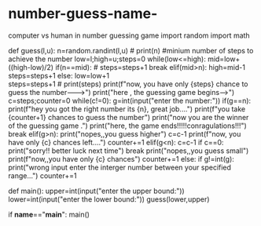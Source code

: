 # number-guess-name-
computer vs human in number guessing game
import random
import math

def guess(l,u):
    n=random.randint(l,u)
    # print(n)
    #minium number of steps to achieve the number
    low=l;high=u;steps=0
    while(low<=high):
        mid=low+((high-low)/2)
        if(n==mid):
            # steps=steps+1
            break
        elif(mid>n):
            high=mid-1
            steps=steps+1
        else:
            low=low+1  
            steps=steps+1 
    # print(steps)
    print(f"now, you have only {steps} chance to guess the number--->")
    print("here , the guessing game begins-->")
    c=steps;counter=0
    while(c!=0):
        g=int(input("enter the number:"))
        if(g==n):
            print(f"hey you got the right number its {n}, great job....")
            print(f"you take {counter+1} chances to guess the number")
            print("now you are the winner of the guessing game .")
            print("here, the game ends!!!!!conragulations!!!")
            break
        elif(g>n):
            print("nopes,,you guess higher")
            c=c-1
            print(f"now, you have only {c} chances left....")
            counter+=1
        elif(g<n):
            c=c-1
            if c==0:
                print("sorry!! better luck next time")
                break
            print("nopes,,you guess small")
            print(f"now,,you have only {c} chances")
            counter+=1
        else:
            if g!=int(g):
                print("wrong input enter the interger number between your specified range...")
                counter+=1
    
    
def main():
    upper=int(input("enter the upper bound:"))
    lower=int(input("enter the lower bound:"))
    guess(lower,upper)
    
    
    
if __name__=="__main__":
    main()
    
